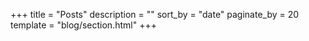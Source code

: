 +++
title = "Posts"
description = ""
sort_by = "date"
paginate_by = 20
template = "blog/section.html"
+++
